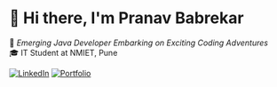# 👋 Hi there, I'm Pranav Babrekar

🚀 *Emerging Java Developer Embarking on Exciting Coding Adventures*  
🎓 IT Student at NMIET, Pune

[![LinkedIn](https://img.shields.io/badge/LinkedIn-0077B5?style=for-the-badge&logo=linkedin&logoColor=white)](https://www.linkedin.com/in/pranavbabrekar)
[![Portfolio](https://img.shields.io/badge/Portfolio-000000?style=for-the-badge&logo=vercel&logoColor=white)](https://your-portfolio-link.com)
